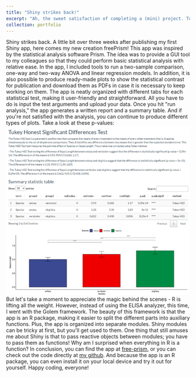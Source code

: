 ```yaml
---
title: "Shiny strikes back!"
excerpt: "Ah, the sweet satisfaction of completing a (mini) project. Today, I publish"
collection: portfolio
---
```

Shiny strikes back. A little bit over three weeks after publishing my first Shiny app, here comes my new creation freePrism! This app was inspired by the statistical analysis software Prism. The idea was to provide a GUI tool to my colleagues so that they could perform basic statistical analysis with relative ease. In the app, I included tools to run a two-sample comparison, one-way and two-way ANOVA and linear regression models. In addition, it is also possible to produce ready-made plots to show the statistical contrast for publication and download them as PDFs in case it is necessary to keep working on them. 
The app is neatly organized with different tabs for each statistical test, making it user-friendly and straightforward. All you have to do is input the test arguments and upload your data. Once you hit "run analysis," the app generates a written report and a summary table. And if you're not satisfied with the analysis, you can continue to produce different types of plots.
Take a look at these p-values:
![Sample image of the app](../images/freePrism_image.png)
But let's take a moment to appreciate the magic behind the scenes - R is lifting all the weight. However, instead of using the ELISA analyzer, this time, I went with the Golem framework. The beauty of this framework is that the app is an R package, making it easier to split the different parts into auxiliary functions. Plus, the app is organized into separate modules. Shiny modules can be tricky at first, but you'll get used to them. One thing that still amuses me about Shiny is that to pass reactive objects between modules; you have to pass them as functions! Why am I surprised when everything in R is a function?
In conclusion, you can find the app at [free-prism](https://phisanti.shinyapps.io/free-prism/), or you can check out the code directly at [my github](https://github.com/phisanti/freePrism). And because the app is an R package, you can even install it on your local device and try it out for yourself. Happy coding, everyone!